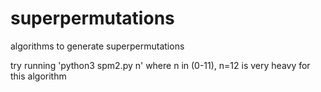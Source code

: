 # superpermutations
algorithms to generate superpermutations

try running 'python3 spm2.py n' where n in (0-11), n=12 is very heavy for this algorithm

